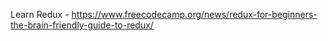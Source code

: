 
Learn Redux - https://www.freecodecamp.org/news/redux-for-beginners-the-brain-friendly-guide-to-redux/

